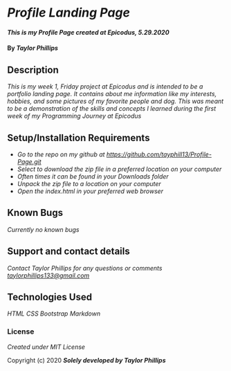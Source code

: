 # _Profile Landing Page_

#### _This is my Profile Page created at Epicodus, 5.29.2020_

#### By _**Taylor Phillips**_

## Description

_This is my week 1, Friday project at Epicodus and is intended to be a 
portfolio landing page.  It contains about me information like my interests, hobbies,
and some pictures of my favorite people and dog.  This was meant to be a demonstration of the skills and concepts I learned during the first week of my Programming Journey at Epicodus_

## Setup/Installation Requirements

* _Go to the repo on my github at https://github.com/tayphill13/Profile-Page.git_
* _Select to download the zip file in a preferred location on your computer_
* _Often times it can be found in your Downloads folder_
* _Unpack the zip file to a location on your computer_
* _Open the index.html in your preferred web browser_

## Known Bugs

_Currently no known bugs_

## Support and contact details

_Contact Taylor Phillips for any questions or comments <taylorphillips133@gmail.com>_

## Technologies Used

_HTML_
_CSS_
_Bootstrap_
_Markdown_

### License

*Created under MIT License*

Copyright (c) 2020 **_Solely developed by Taylor Phillips_**